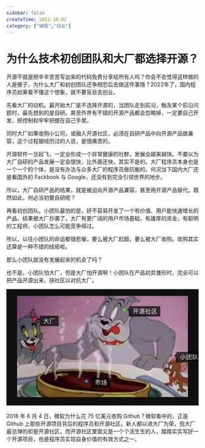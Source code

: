 ```yaml
---
sidebar: false
createTime: 2022-10-02
category: ["编程","创业"] 
---
```


# 为什么技术初创团队和大厂都选择开源？

开源不就是把辛辛苦苦写出来的代码免费分享给所有人吗？你会不会觉得这样做的人是傻子，为什么大厂和初创团队还争相恐后去做这件事情？2022年了，国内程序员如果看不懂这个想象，就不要盲目去创业。

<!-- more -->

先看大厂的动机。最开始大厂是不选择开源的，当团队走到前沿，触及某个前沿问题时，最先想到的是自研。甚至外界有不错的开源产品都会忽略掉，一定要自己开发，把控制权牢牢把握在自己手里。

同时大厂如果收购小公司，或融入开源社区，必须在自研产品中向开源产品做兼容，这个过程据经历过的人说，是很痛苦的。

开源软件一旦起飞，一定会形成一个非常健康的社群，发展会越来越快。不要以为大厂自研的产品发展一定会很快，比外面还快，其实不是的。大厂程序员本身也是一个一个的个体，是没有办法与众多大厂的程序员做抗衡的。何况当下国内大厂还是看国外的 Fackbook 与 Google，还没有到完全引领世界的地步。

所以，大厂自研产品的结果，就是被迫向开源产品兼容，甚至用开源产品替代。既然如此，何必当初要自研呢？

再看初创团队。小团队最怕的是，好不容易开发了一个有价值、用户能快速增长的产品，结果被大厂抄袭了。大厂有更广阔的用户市场基础，有雄厚的资金，有聪明的工程师，小团队怎么可能竞争得过。

所以，以往小团队的命运都很悲催，要么被大厂赶超，要么被大厂收购。收购其实还算是一种不错的结局啦。

那么小团队就没有发展起来的机会了吗？

也不是。小团队怕大厂，但是大厂怕开源啊！小团队在产品初具雏形时，完全可以把产品开源出来，挟社区以对抗大厂。

![开源社区、大厂与小团队](assets/image-20221002200644219.png)

2018 年 6 月 4 日，微软为什么花 75 亿美元收购 Github？微软看中的，正是 Github 上那些开源项目背后的程序员和开源社区。新人都以进大厂为荣，但大厂最忌惮的却是开源社区，而开源社区里面又是一个个活生生的人，踏踏实实写好一个开源项目，也是程序员实现自身价值的有效方式之一。
